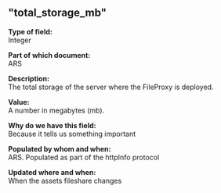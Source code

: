 ## "total_storage_mb"

**Type of field:**  
Integer

**Part of which document:**  
ARS

**Description:**  
The total storage of the server where the FileProxy is deployed.

**Value:**  
A number in megabytes (mb).

**Why do we have this field:**  
Because it tells us something important  

**Populated by whom and when:**  
ARS. Populated as part of the httpInfo protocol

**Updated where and when:**  
When the assets fileshare changes

